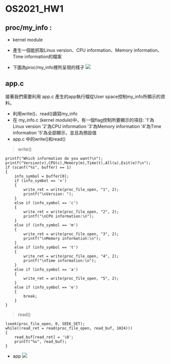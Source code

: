 # OS2021_HW1

## proc/my_info : 

* kernel module

* 產生一個能抓取Linux version、CPU information、Memory information、  Time information的檔案

* 下圖為proc/my_info裡所呈現的樣子
![](https://i.imgur.com/o2rRZgU.png)

## app.c

接著我們需要利用 app.c 產生的app執行檔從User space控制my_info所顯示的資料。

* 利用write()、read()讀寫my_info
* 在 my_info.c (kernel module)中，有一個flag控制所要顯示的項目:
    '1'為Linux version
    '2'為CPU information
    '3'為Memory information
    '4'為Time information
    '5'為全部顯示，並且為預設值
* app.c 中的write()和read()

> write()

```cpp=
printf("Which information do you want?\n");
printf("Version(v),CPU(c),Memory(m),Time(t),All(a),Exit(e)?\n");
if (scanf("%s", buffer) == 1)
{
    info_symbol = buffer[0];
    if (info_symbol == 'v')
    {
        write_ret = write(proc_file_open, "1", 2);
        printf("\nVersion: ");
    }
    else if (info_symbol == 'c')
    {
        write_ret = write(proc_file_open, "2", 2);
        printf("\nCPU information:\n");
    }
    else if (info_symbol == 'm')
    {
        write_ret = write(proc_file_open, "3", 2);
        printf("\nMemory information:\n");
    }
    else if (info_symbol == 't')
    {
        write_ret = write(proc_file_open, "4", 2);
        printf("\nTime information:\n");
    }
    else if (info_symbol == 'a')
    {
        write_ret = write(proc_file_open, "5", 2);
    }
    else if (info_symbol == 'e')
    {
        break;
    }
}
```

> read()

```cpp=
lseek(proc_file_open, 0, SEEK_SET);
while((read_ret = read(proc_file_open, read_buf, 1024)))
{
    read_buf[read_ret] = '\0';
    printf("%s", read_buf);
}
```
* app
![](https://i.imgur.com/NFultXD.png)
